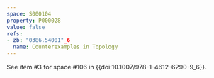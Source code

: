 ```yaml
---
space: S000104
property: P000028
value: false
refs:
- zb: "0386.54001"_6
  name: Counterexamples in Topology
---
```


See item #3 for space #106 in {{doi:10.1007/978-1-4612-6290-9_6}}.

